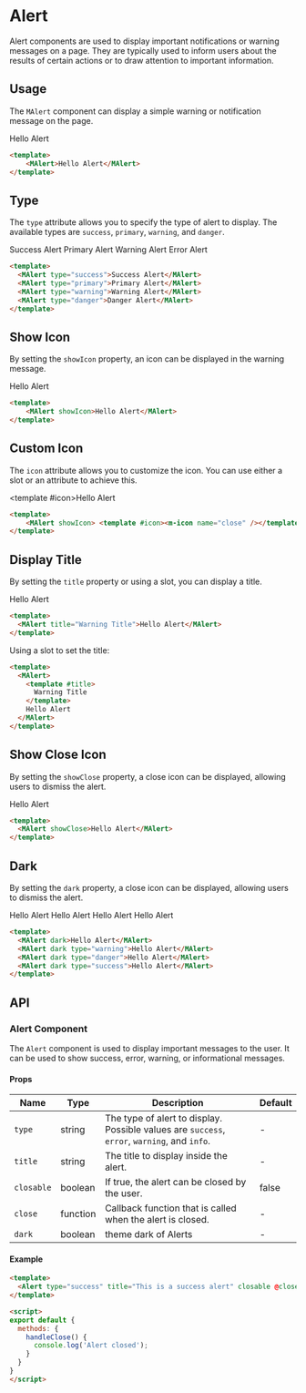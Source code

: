 # Alert

Alert components are used to display important notifications or warning messages on a page. They are typically used to inform users about the results of certain actions or to draw attention to important information.

## Usage

The `MAlert` component can display a simple warning or notification message on the page.

<MAlert>Hello Alert</MAlert>

```html
<template>
    <MAlert>Hello Alert</MAlert>
</template>
```

## Type

The `type` attribute allows you to specify the type of alert to display. The available types are `success`, `primary`, `warning`, and `danger`.

<MAlert type="success">Success Alert</MAlert>
<MAlert type="primary">Primary Alert</MAlert>
<MAlert type="warning">Warning Alert</MAlert>
<MAlert type="danger">Error Alert</MAlert>

```html
<template>
  <MAlert type="success">Success Alert</MAlert>
  <MAlert type="primary">Primary Alert</MAlert>
  <MAlert type="warning">Warning Alert</MAlert>
  <MAlert type="danger">Danger Alert</MAlert>
</template>
```

## Show Icon

By setting the `showIcon` property, an icon can be displayed in the warning message.

<MAlert showIcon>Hello Alert</MAlert>

```html
<template>
    <MAlert showIcon>Hello Alert</MAlert>
</template>
```

## Custom Icon

The `icon` attribute allows you to customize the icon. You can use either a slot or an attribute to achieve this.

<MAlert showIcon> <template #icon><m-icon name="close" /></template>Hello Alert</MAlert>

```html
<template>
    <MAlert showIcon> <template #icon><m-icon name="close" /></template>Hello Alert</MAlert>
</template>
```

## Display Title

By setting the `title` property or using a slot, you can display a title.

<MAlert title="Warning Title">Hello Alert</MAlert>

```html
<template>
  <MAlert title="Warning Title">Hello Alert</MAlert>
</template>
```

Using a slot to set the title:

```html
<template>
  <MAlert>
    <template #title>
      Warning Title
    </template>
    Hello Alert
  </MAlert>
</template>
```

## Show Close Icon

By setting the `showClose` property, a close icon can be displayed, allowing users to dismiss the alert.

<MAlert showClose>Hello Alert</MAlert>

```html
<template>
  <MAlert showClose>Hello Alert</MAlert>
</template>
```


## Dark

By setting the `dark` property, a close icon can be displayed, allowing users to dismiss the alert.

<MAlert dark>Hello Alert</MAlert>
<MAlert dark type="warning">Hello Alert</MAlert>
<MAlert dark type="danger">Hello Alert</MAlert>
<MAlert dark type="success">Hello Alert</MAlert>

```html
<template>
  <MAlert dark>Hello Alert</MAlert>
  <MAlert dark type="warning">Hello Alert</MAlert>
  <MAlert dark type="danger">Hello Alert</MAlert>
  <MAlert dark type="success">Hello Alert</MAlert>
</template>
```

## API

### Alert Component

The `Alert` component is used to display important messages to the user. It can be used to show success, error, warning, or informational messages.

#### Props

| Name     | Type     | Description                                              | Default |
|----------|----------|----------------------------------------------------------|---------|
| `type`   | string   | The type of alert to display. Possible values are `success`, `error`, `warning`, and `info`. | -       |
| `title`| string   | The title to display inside the alert.                 | -       |
| `closable`| boolean | If true, the alert can be closed by the user.            | false   |
| `close`| function | Callback function that is called when the alert is closed.| -       |
| `dark` | boolean | theme dark of Alerts | - |

#### Example

```html
<template>
  <Alert type="success" title="This is a success alert" closable @close="handleClose" />
</template>

<script>
export default {
  methods: {
    handleClose() {
      console.log('Alert closed');
    }
  }
}
</script>
```
